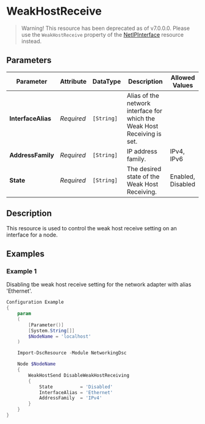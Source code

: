 # WeakHostReceive

> Warning! This resource has been deprecated as of v7.0.0.0.
> Please use the `WeakHostReceive` property of the [NetIPInterface](NetIPInterface.md)
> resource instead.

## Parameters

| Parameter          | Attribute  | DataType   | Description                                                              | Allowed Values     |
| ------------------ | ---------- | ---------- | ------------------------------------------------------------------------ | ------------------ |
| **InterfaceAlias** | *Required* | `[String]` | Alias of the network interface for which the Weak Host Receiving is set. |                    |
| **AddressFamily**  | *Required* | `[String]` | IP address family.                                                       | IPv4,  IPv6        |
| **State**          | *Required* | `[String]` | The desired state of the Weak Host Receiving.                            | Enabled,  Disabled |

## Description

This resource is used to control the weak host receive setting on an interface for a node.

## Examples

### Example 1

Disabling tbe weak host receive setting for the network adapter with alias 'Ethernet'.

```powershell
Configuration Example
{
    param
    (
        [Parameter()]
        [System.String[]]
        $NodeName = 'localhost'
    )

    Import-DscResource -Module NetworkingDsc

    Node $NodeName
    {
        WeakHostSend DisableWeakHostReceiving
        {
            State          = 'Disabled'
            InterfaceAlias = 'Ethernet'
            AddressFamily  = 'IPv4'
        }
    }
}
```

